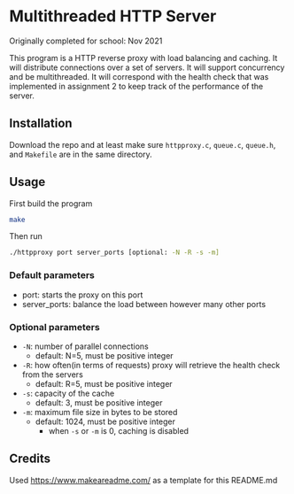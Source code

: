 # Multithreaded HTTP Server

Originally completed for school: Nov 2021

This program is a HTTP reverse proxy with load balancing and caching. It will distribute connections over a set of servers. 
It will support concurrency and be multithreaded. It will correspond with the health check that was implemented in assignment 2 to keep track of the performance of the server. 

## Installation

Download the repo and at least make sure `httpproxy.c`, `queue.c`, `queue.h`, and `Makefile` are in the same directory.

## Usage

First build the program

```bash
make
```

Then run

```bash
./httpproxy port server_ports [optional: -N -R -s -m]
```

### Default parameters
- port: starts the proxy on this port
- server_ports: balance the load between however many other ports

### Optional parameters
- `-N`: number of parallel connections
    - default: N=5, must be positive integer
- `-R`: how often(in terms of requests) proxy will retrieve the health check from the servers
    - default: R=5, must be positive integer
- `-s`: capacity of the cache
    - default: 3, must be positive integer
- `-m`: maximum file size in bytes to be stored
    - default: 1024, must be positive integer
        - when `-s` or `-m` is 0, caching is disabled

## Credits

Used https://www.makeareadme.com/ as a template for this README.md

